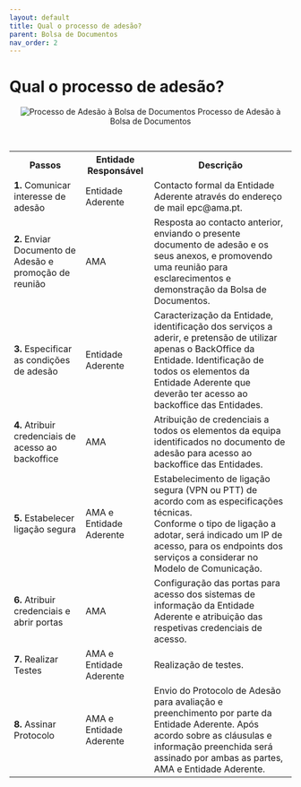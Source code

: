 ```yaml
---
layout: default
title: Qual o processo de adesão?
parent: Bolsa de Documentos
nav_order: 2
---
```


# Qual o processo de adesão?

<div style="text-align: center;">
  <img src="../../assets/images/BolsaDocumentos-ProcessodeAdes%C3%A3i.png" alt="Processo de Adesão à Bolsa de Documentos">
  Processo de Adesão à Bolsa de Documentos
</div>
<br>

<table>
<caption></caption>
  <tr>
    <th >Passos</th>
    <th >Entidade Responsável</th>
    <th >Descrição</th>
  </tr>
  <tr>
    <td><strong>1.</strong> Comunicar interesse de adesão</td>
    <td>Entidade Aderente</td>
    <td>Contacto formal da Entidade Aderente através do endereço de mail epc@ama.pt.</td>
  </tr>
  <tr>
    <td><strong>2.</strong> Enviar Documento de Adesão e promoção de reunião</td>
    <td>AMA</td>
    <td>Resposta ao contacto anterior, enviando o presente documento de adesão e os seus anexos, e promovendo uma reunião para esclarecimentos e demonstração da Bolsa de Documentos.</td>
  </tr>
  <tr>
    <td><strong>3.</strong> Especificar as condições de adesão</td>
    <td>Entidade Aderente</td>
    <td>Caracterização da Entidade, identificação dos serviços a aderir, e pretensão de utilizar apenas o BackOffice da Entidade. Identificação de todos os elementos da Entidade Aderente que deverão ter acesso ao backoffice das Entidades.</td>
  </tr>
  <tr>
    <td><strong>4.</strong> Atribuir credenciais de acesso ao backoffice</td>
    <td>AMA</td>
    <td>Atribuição de credenciais a todos os elementos da equipa identificados no documento de adesão para acesso ao backoffice das Entidades.</td>
  </tr>
  <tr>
    <td><strong>5.</strong> Estabelecer ligação segura</td>
    <td>AMA e Entidade Aderente</td>
    <td>Estabelecimento de ligação segura (VPN ou PTT) de acordo com as especificações técnicas.<br>Conforme o tipo de ligação a adotar, será indicado um IP de acesso, para os endpoints dos serviços a considerar no Modelo de Comunicação.</td>
  </tr>
  <tr>
    <td><strong>6.</strong> Atribuir credenciais e abrir portas</td>
    <td>AMA</td>
    <td>Configuração das portas para acesso dos sistemas de informação da Entidade Aderente e atribuição das respetivas credenciais de acesso.</td>
  </tr>
  <tr>
    <td><strong>7.</strong> Realizar Testes</td>
    <td>AMA e Entidade Aderente</td>
    <td>Realização de testes.</td>
  </tr>
  <tr>
    <td><strong>8.</strong> Assinar Protocolo</td>
    <td>AMA e Entidade Aderente</td>
    <td>Envio do Protocolo de Adesão para avaliação e preenchimento por parte da Entidade Aderente. Após acordo sobre as cláusulas e informação preenchida será assinado por ambas as partes, AMA e Entidade Aderente.</td>
  </tr>
</table>

